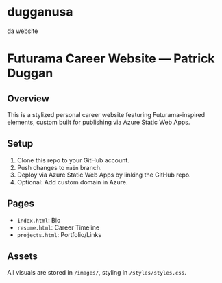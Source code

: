 # dugganusa
da website
# Futurama Career Website — Patrick Duggan

## Overview
This is a stylized personal career website featuring Futurama-inspired elements, custom built for publishing via Azure Static Web Apps.

## Setup
1. Clone this repo to your GitHub account.
2. Push changes to `main` branch.
3. Deploy via Azure Static Web Apps by linking the GitHub repo.
4. Optional: Add custom domain in Azure.

## Pages
- `index.html`: Bio
- `resume.html`: Career Timeline
- `projects.html`: Portfolio/Links

## Assets
All visuals are stored in `/images/`, styling in `/styles/styles.css`.
